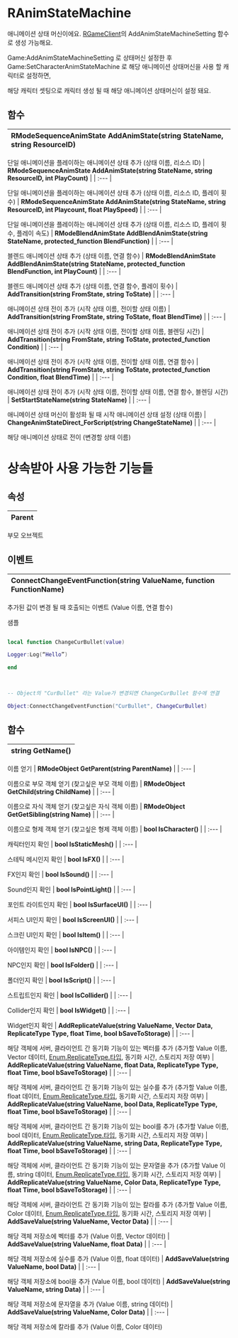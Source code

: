 # **RAnimStateMachine**


애니메이션 상태 머신이에요. [RGameClient](https://ditoland-utplus.gitbook.io/ditoland/api-reference/client/rgameclient#undefined-1)의 AddAnimStateMachineSetting 함수로 생성 가능해요. 

Game:AddAnimStateMachineSetting 로 상태머신 설정한 후 Game:SetCharacterAnimStateMachine 로 해당 애니메이션 상태머신을 사용 할 캐릭터로 설정하면, 

해당 캐릭터 셋팅으로 캐릭터 생성 될 때 해당 애니메이션 상태머신이 설정 돼요. 
## **함수**

| **RModeSequenceAnimState AddAnimState(string StateName, string ResourceID)** |
| :--- |

단일 애니메이션을 플레이하는 애니메이션 상태 추가 (상태 이름, 리소스 ID) 
| **RModeSequenceAnimState AddAnimState(string StateName, string ResourceID, int PlayCount)** |
| :--- |

단일 애니메이션을 플레이하는 애니메이션 상태 추가 (상태 이름, 리소스 ID, 플레이 횟수) 
| **RModeSequenceAnimState AddAnimState(string StateName, string ResourceID, int Playcount, float PlaySpeed)** |
| :--- |

단일 애니메이션을 플레이하는 애니메이션 상태 추가 (상태 이름, 리소스 ID, 플레이 횟수, 플레이 속도) 
| **RModeBlendAnimState AddBlendAnimState(string StateName, protected_function BlendFunction)** |
| :--- |

블렌드 애니메이션 상태 추가 (상태 이름, 연결 함수) 
| **RModeBlendAnimState AddBlendAnimState(string StateName, protected_function BlendFunction, int PlayCount)** |
| :--- |

블렌드 애니메이션 상태 추가 (상태 이름, 연결 함수, 플레이 횟수) 
| **AddTransition(string FromState, string ToState)** |
| :--- |

애니메이션 상태 전이 추가 (시작 상태 이름, 전이할 상태 이름) 
| **AddTransition(string FromState, string ToState, float BlendTime)** |
| :--- |

애니메이션 상태 전이 추가 (시작 상태 이름, 전이할 상태 이름, 블렌딩 시간) 
| **AddTransition(string FromState, string ToState, protected_function Condition)** |
| :--- |

애니메이션 상태 전이 추가 (시작 상태 이름, 전이할 상태 이름, 연결 함수) 
| **AddTransition(string FromState, string ToState, protected_function Condition, float BlendTime)** |
| :--- |

애니메이션 상태 전이 추가 (시작 상태 이름, 전이할 상태 이름, 연결 함수, 블렌딩 시간) 
| **SetStartStateName(string StateName)** |
| :--- |

애니메이션 상태 머신이 활성화 될 때 시작 애니메이션 상태 설정 (상태 이름) 
| **ChangeAnimStateDirect_ForScript(string ChangeStateName)** |
| :--- |

해당 애니메이션 상태로 전이 (변경할 상태 이름) 
# **상속받아 사용 가능한 기능들**

## **속성**

| **Parent** |
| :--- |

부모 오브젝트 
## **이벤트**

| **ConnectChangeEventFunction(string ValueName, function FunctionName)** |
| :--- |

추가된 값이 변경 될 때 호출되는 이벤트 (Value 이름, 연결 함수) 

샘플 

```lua

local function ChangeCurBullet(value) 

Logger:Log(“Hello”) 

end 

 

-- Object의 "CurBullet" 라는 Value가 변경되면 ChangeCurBullet 함수에 연결 

Object:ConnectChangeEventFunction("CurBullet", ChangeCurBullet)   

``` 
## **함수**

| **string GetName()** |
| :--- |

이름 얻기 
| **RModeObject GetParent(string ParentName)** |
| :--- |

이름으로 부모 객체 얻기 (찾고싶은 부모 객체 이름) 
| **RModeObject GetChild(string ChildName)** |
| :--- |

이름으로 자식 객체 얻기 (찾고싶은 자식 객체 이름) 
| **RModeObject GetGetSibling(string Name)** |
| :--- |

이름으로 형제 객체 얻기 (찾고싶은 형제 객체 이름) 
| **bool IsCharacter()** |
| :--- |

캐릭터인지 확인 
| **bool IsStaticMesh()** |
| :--- |

스테틱 메시인지 확인 
| **bool IsFX()** |
| :--- |

FX인지 확인 
| **bool IsSound()** |
| :--- |

Sound인지 확인 
| **bool IsPointLight()** |
| :--- |

포인트 라이트인지 확인 
| **bool IsSurfaceUI()** |
| :--- |

서피스 UI인지 확인 
| **bool IsScreenUI()** |
| :--- |

스크린 UI인지 확인 
| **bool IsItem()** |
| :--- |

아이템인지 확인 
| **bool IsNPC()** |
| :--- |

NPC인지 확인 
| **bool IsFolder()** |
| :--- |

폴더인지 확인 
| **bool IsScript()** |
| :--- |

스트립트인지 확인 
| **bool IsCollider()** |
| :--- |

Collider인지 확인 
| **bool IsWidget()** |
| :--- |

Widget인지 확인 
| **AddReplicateValue(string ValueName, Vector Data, ReplicateType Type, float Time, bool bSaveToStorage)** |
| :--- |

해당 객체에 서버, 클라이언트 간 동기화 기능이 있는 벡터를 추가 (추가할 Value 이름, Vector 데이터, [Enum.ReplicateType.타입](https://ditoland-utplus.gitbook.io/ditoland/api-reference/enums/replicatetype), 동기화 시간, 스토리지 저장 여부) 
| **AddReplicateValue(string ValueName, float Data, ReplicateType Type, float Time, bool bSaveToStorage)** |
| :--- |

해당 객체에 서버, 클라이언트 간 동기화 기능이 있는 실수를 추가 (추가할 Value 이름, float 데이터, [Enum.ReplicateType.타입](https://ditoland-utplus.gitbook.io/ditoland/api-reference/enums/replicatetype), 동기화 시간, 스토리지 저장 여부) 
| **AddReplicateValue(string ValueName, bool Data, ReplicateType Type, float Time, bool bSaveToStorage)** |
| :--- |

해당 객체에 서버, 클라이언트 간 동기화 기능이 있는 bool를 추가 (추가할 Value 이름, bool 데이터, [Enum.ReplicateType.타입](https://ditoland-utplus.gitbook.io/ditoland/api-reference/enums/replicatetype), 동기화 시간, 스토리지 저장 여부) 
| **AddReplicateValue(string ValueName, string Data, ReplicateType Type, float Time, bool bSaveToStorage)** |
| :--- |

해당 객체에 서버, 클라이언트 간 동기화 기능이 있는 문자열을 추가 (추가할 Value 이름, string 데이터, [Enum.ReplicateType.타입](https://ditoland-utplus.gitbook.io/ditoland/api-reference/enums/replicatetype), 동기화 시간, 스토리지 저장 여부) 
| **AddReplicateValue(string ValueName, Color Data, ReplicateType Type, float Time, bool bSaveToStorage)** |
| :--- |

해당 객체에 서버, 클라이언트 간 동기화 기능이 있는 칼라를 추가 (추가할 Value 이름, Color 데이터, [Enum.ReplicateType.타입](https://ditoland-utplus.gitbook.io/ditoland/api-reference/enums/replicatetype), 동기화 시간, 스토리지 저장 여부) 
| **AddSaveValue(string ValueName, Vector Data)** |
| :--- |

해당 객체 저장소에 벡터를 추가 (Value 이름, Vector 데이터) 
| **AddSaveValue(string ValueName, float Data)** |
| :--- |

해당 객체 저장소에 실수를 추가 (Value 이름, float 데이터) 
| **AddSaveValue(string ValueName, bool Data)** |
| :--- |

해당 객체 저장소에 bool을 추가 (Value 이름, bool 데이터) 
| **AddSaveValue(string ValueName, string Data)** |
| :--- |

해당 객체 저장소에 문자열을 추가 (Value 이름, string 데이터) 
| **AddSaveValue(string ValueName, Color Data)** |
| :--- |

해당 객체 저장소에 칼라를 추가 (Value 이름, Color 데이터) 
